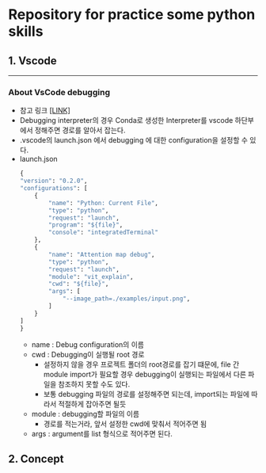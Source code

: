 # Repository for practice some python skills


## 1. Vscode
-------------------
### About VsCode debugging
  - 참고 링크 [[LINK]](https://stackoverflow.com/questions/38623138/vscode-how-to-set-working-directory-for-debug)
  - Debugging interpreter의 경우 Conda로 생성한 Interpreter를 vscode 하단부에서 정해주면 경로를 알아서 잡는다.
  - .vscode의 launch.json 에서 debugging 에 대한 configuration을 설정할 수 있다.
  - launch.json 
    ```python
    {
    "version": "0.2.0",
    "configurations": [
        {
            "name": "Python: Current File",
            "type": "python",
            "request": "launch",
            "program": "${file}",
            "console": "integratedTerminal"
        },
        {
            "name": "Attention map debug",
            "type": "python",
            "request": "launch",
            "module": "vit_explain",
            "cwd": "${file}",
            "args": [
                "--image_path=./examples/input.png",
            ]
        }
    ]
    }
    ```
    -  name : Debug configuration의 이름
    -  cwd : Debugging이 실행될 root 경로
        - 설정하지 않을 경우 프로젝트 폴더의 root경로를 잡기 떄문에, file 간 module import가 필요할 경우 debugging이 실행되는 파일에서 다른 파일을 참조하지 못할 수도 있다.
        - 보통 debugging 파일의 경로를 설정해주면 되는데, import되는 파일에 따라서 적절하게 잡아주면 될듯
    -  module : debugging할 파일의 이름
        - 경로를 적는거라, 앞서 설정한 cwd에 맞춰서 적어주면 됨
    -  args : argument를 list 형식으로 적어주면 된다.
## 2. Concept


  

